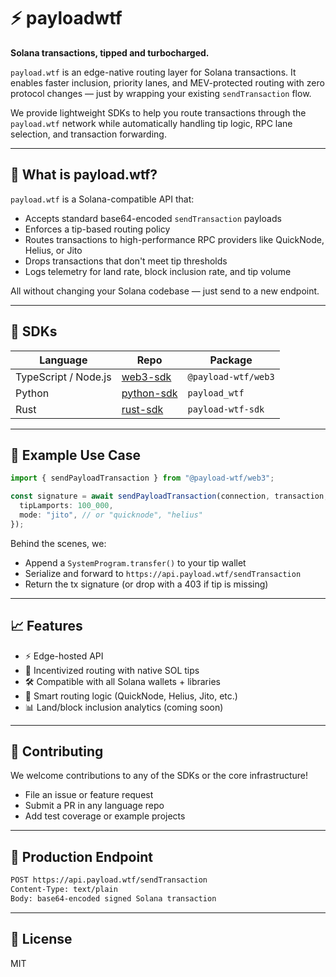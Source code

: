 # ⚡ payloadwtf

**Solana transactions, tipped and turbocharged.**

`payload.wtf` is an edge-native routing layer for Solana transactions. It enables faster inclusion, priority lanes, and MEV-protected routing with zero protocol changes — just by wrapping your existing `sendTransaction` flow.

We provide lightweight SDKs to help you route transactions through the `payload.wtf` network while automatically handling tip logic, RPC lane selection, and transaction forwarding.

---

## 🚀 What is payload.wtf?

`payload.wtf` is a Solana-compatible API that:

- Accepts standard base64-encoded `sendTransaction` payloads  
- Enforces a tip-based routing policy  
- Routes transactions to high-performance RPC providers like QuickNode, Helius, or Jito  
- Drops transactions that don't meet tip thresholds  
- Logs telemetry for land rate, block inclusion rate, and tip volume  

All without changing your Solana codebase — just send to a new endpoint.

---

## 🧰 SDKs

| Language | Repo | Package |
|----------|------|---------|
| TypeScript / Node.js | [web3-sdk](https://github.com/payloadwtf/web3-sdk) | `@payload-wtf/web3` |
| Python | [python-sdk](https://github.com/payloadwtf/python-sdk) | `payload_wtf` |
| Rust | [rust-sdk](https://github.com/payloadwtf/rust-sdk) | `payload-wtf-sdk` |

---

## 🧠 Example Use Case

```ts
import { sendPayloadTransaction } from "@payload-wtf/web3";

const signature = await sendPayloadTransaction(connection, transaction, {
  tipLamports: 100_000,
  mode: "jito", // or "quicknode", "helius"
});
```

Behind the scenes, we:
- Append a `SystemProgram.transfer()` to your tip wallet
- Serialize and forward to `https://api.payload.wtf/sendTransaction`
- Return the tx signature (or drop with a 403 if tip is missing)

---

## 📈 Features

- ⚡ Edge-hosted API  
- 💸 Incentivized routing with native SOL tips  
- 🛠 Compatible with all Solana wallets + libraries  
- 🧠 Smart routing logic (QuickNode, Helius, Jito, etc.)  
- 📊 Land/block inclusion analytics (coming soon)

---

## 👷 Contributing

We welcome contributions to any of the SDKs or the core infrastructure!

- File an issue or feature request  
- Submit a PR in any language repo  
- Add test coverage or example projects

---

## 📡 Production Endpoint

```bash
POST https://api.payload.wtf/sendTransaction
Content-Type: text/plain
Body: base64-encoded signed Solana transaction
```

---

## 📜 License

MIT
